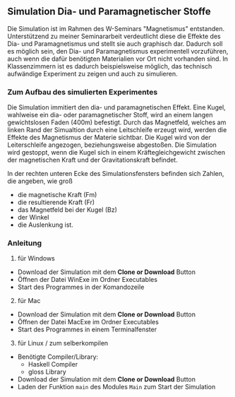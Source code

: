 ## Simulation Dia- und Paramagnetischer Stoffe

Die Simulation ist im Rahmen des W-Seminars "Magnetismus" entstanden. Unterstützend zu meiner Seminararbeit verdeutlicht diese die Effekte des Dia- und Paramagnetismus und stellt sie auch graphisch dar. Dadurch soll es möglich sein, den Dia- und Paramagnetismus experimentell vorzuführen, auch wenn die dafür benötigten Materialien vor Ort nicht vorhanden sind. In Klassenzimmern ist es dadurch beispielsweise möglich, das technisch aufwändige Experiment zu zeigen und auch zu simulieren.

### Zum Aufbau des simulierten Experimentes

Die Simulation immitiert den dia- und paramagnetischen Effekt. Eine Kugel, wahlweise ein dia- oder paramagnetischer Stoff, wird an einem langen gewichtslosen Faden (400m) befestigt. Durch das Magnetfeld, welches am linken Rand der Simualtion durch eine Leitschleife erzeugt wird, werden die Effekte des Magnetismus der Materie sichtbar. Die Kugel wird von der Leiterschleife angezogen, beziehungsweise abgestoßen. Die Simulation wird gestoppt, wenn die Kugel sich in einem Kräftegleichgewicht zwischen der magnetischen Kraft und der Gravitationskraft befindet.


In der rechten unteren Ecke des Simulationsfensters befinden sich Zahlen, die angeben, wie groß
  - die magnetische Kraft (Fm)
  - die resultierende Kraft (Fr)
  - das Magnetfeld bei der Kugel (Bz)
  - der Winkel
  - die Auslenkung
ist. 

### Anleitung


1. für Windows
  - Download der Simulation mit dem **Clone or Download** Button 
  - Öffnen der Datei WinExe im Ordner Executables
  - Start des Programmes in der Komandozeile
  
2. für Mac
  - Download der Simulation mit dem **Clone or Download** Button
  - Öffnen der Datei MacExe im Ordner Executables
  - Start des Programmes in einem Terminalfenster
  
3. für Linux / zum selberkompilen
  - Benötigte Compiler/Library:
    - Haskell Compiler
    - gloss Library 
  - Download der Simulation mit dem **Clone or Download** Button
  - Laden der Funktion `main` des Modules `Main` zum Start der Simulation
  
  
 


